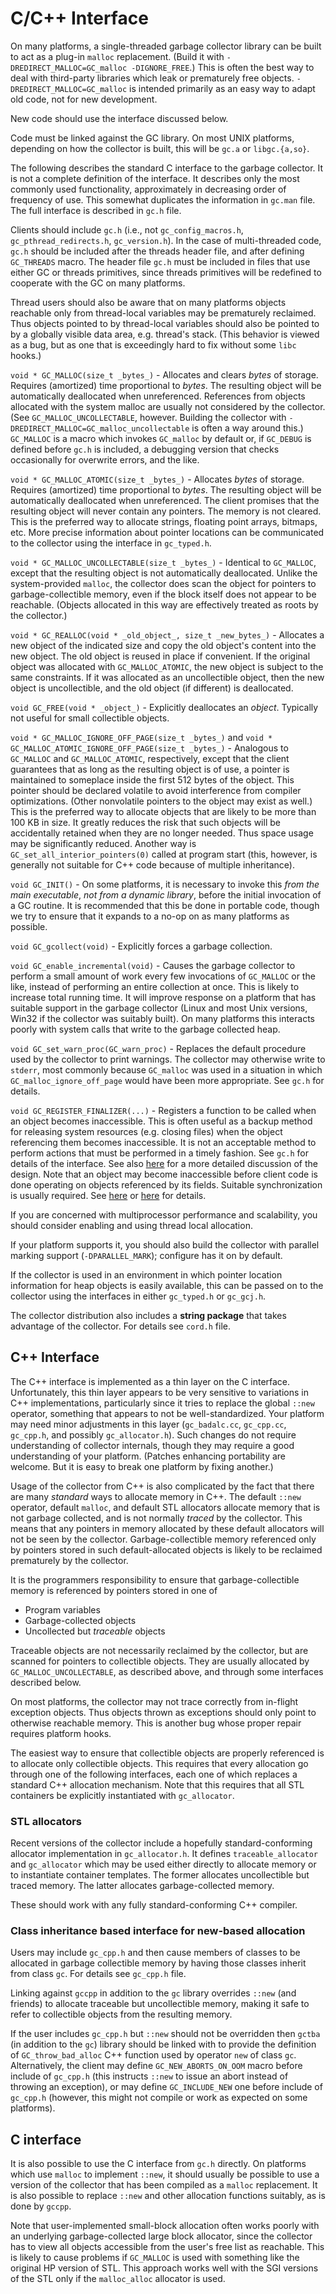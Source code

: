 # C/C++ Interface

On many platforms, a single-threaded garbage collector library can be built
to act as a plug-in `malloc` replacement. (Build it with
`-DREDIRECT_MALLOC=GC_malloc -DIGNORE_FREE`.) This is often the best way to
deal with third-party libraries which leak or prematurely free objects.
`-DREDIRECT_MALLOC=GC_malloc` is intended primarily as an easy way to adapt
old code, not for new development.

New code should use the interface discussed below.

Code must be linked against the GC library. On most UNIX platforms, depending
on how the collector is built, this will be `gc.a` or `libgc.{a,so}`.

The following describes the standard C interface to the garbage collector.
It is not a complete definition of the interface. It describes only the most
commonly used functionality, approximately in decreasing order of frequency
of use. This somewhat duplicates the information in `gc.man` file. The full
interface is described in `gc.h` file.

Clients should include `gc.h` (i.e., not `gc_config_macros.h`,
`gc_pthread_redirects.h`, `gc_version.h`). In the case of multi-threaded code,
`gc.h` should be included after the threads header file, and after defining
`GC_THREADS` macro. The header file `gc.h` must be included in files that use
either GC or threads primitives, since threads primitives will be redefined
to cooperate with the GC on many platforms.

Thread users should also be aware that on many platforms objects reachable
only from thread-local variables may be prematurely reclaimed. Thus objects
pointed to by thread-local variables should also be pointed to by a globally
visible data area, e.g. thread's stack. (This behavior is viewed as a bug, but
as one that is exceedingly hard to fix without some `libc` hooks.)

`void * GC_MALLOC(size_t _bytes_)` - Allocates and clears _bytes_
of storage. Requires (amortized) time proportional to _bytes_. The resulting
object will be automatically deallocated when unreferenced. References from
objects allocated with the system malloc are usually not considered by the
collector. (See `GC_MALLOC_UNCOLLECTABLE`, however. Building the collector
with `-DREDIRECT_MALLOC=GC_malloc_uncollectable` is often a way around this.)
`GC_MALLOC` is a macro which invokes `GC_malloc` by default or, if `GC_DEBUG`
is defined before `gc.h` is included, a debugging version that checks
occasionally for overwrite errors, and the like.

`void * GC_MALLOC_ATOMIC(size_t _bytes_)` - Allocates _bytes_
of storage. Requires (amortized) time proportional to _bytes_. The resulting
object will be automatically deallocated when unreferenced. The client
promises that the resulting object will never contain any pointers. The memory
is not cleared. This is the preferred way to allocate strings, floating point
arrays, bitmaps, etc. More precise information about pointer locations can be
communicated to the collector using the interface in `gc_typed.h`.

`void * GC_MALLOC_UNCOLLECTABLE(size_t _bytes_)` - Identical
to `GC_MALLOC`, except that the resulting object is not automatically
deallocated. Unlike the system-provided `malloc`, the collector does scan the
object for pointers to garbage-collectible memory, even if the block itself
does not appear to be reachable. (Objects allocated in this way are
effectively treated as roots by the collector.)

`void * GC_REALLOC(void * _old_object_, size_t _new_bytes_)` - Allocates
a new object of the indicated size and copy the old object's content into the
new object. The old object is reused in place if convenient. If the original
object was allocated with `GC_MALLOC_ATOMIC`, the new object is subject to the
same constraints. If it was allocated as an uncollectible object, then the new
object is uncollectible, and the old object (if different) is deallocated.

`void GC_FREE(void * _object_)` - Explicitly deallocates an _object_.
Typically not useful for small collectible objects.

`void * GC_MALLOC_IGNORE_OFF_PAGE(size_t _bytes_)` and
`void * GC_MALLOC_ATOMIC_IGNORE_OFF_PAGE(size_t _bytes_)` - Analogous
to `GC_MALLOC` and `GC_MALLOC_ATOMIC`, respectively, except that the client
guarantees that as long as the resulting object is of use, a pointer
is maintained to someplace inside the first 512 bytes of the object. This
pointer should be declared volatile to avoid interference from compiler
optimizations. (Other nonvolatile pointers to the object may exist as well.)
This is the preferred way to allocate objects that are likely to be
more than 100 KB in size. It greatly reduces the risk that such objects will
be accidentally retained when they are no longer needed. Thus space usage may
be significantly reduced. Another way is `GC_set_all_interior_pointers(0)`
called at program start (this, however, is generally not suitable for C++ code
because of multiple inheritance).

`void GC_INIT()` - On some platforms, it is necessary to invoke this _from
the main executable_, _not from a dynamic library_, before the initial
invocation of a GC routine. It is recommended that this be done in portable
code, though we try to ensure that it expands to a no-op on as many platforms
as possible.

`void GC_gcollect(void)` - Explicitly forces a garbage collection.

`void GC_enable_incremental(void)` - Causes the garbage collector
to perform a small amount of work every few invocations of `GC_MALLOC` or the
like, instead of performing an entire collection at once. This is likely
to increase total running time. It will improve response on a platform that
has suitable support in the garbage collector (Linux and most Unix versions,
Win32 if the collector was suitably built). On many platforms this interacts
poorly with system calls that write to the garbage collected heap.

`void GC_set_warn_proc(GC_warn_proc)` - Replaces the default procedure
used by the collector to print warnings. The collector may otherwise
write to `stderr`, most commonly because `GC_malloc` was used in a situation
in which `GC_malloc_ignore_off_page` would have been more appropriate. See
`gc.h` for details.

`void GC_REGISTER_FINALIZER(...)` - Registers a function to be called when
an object becomes inaccessible. This is often useful as a backup method for
releasing system resources (e.g. closing files) when the object referencing
them becomes inaccessible. It is not an acceptable method to perform actions
that must be performed in a timely fashion. See `gc.h` for details of the
interface. See also [here](finalization.md) for a more detailed discussion
of the design. Note that an object may become inaccessible before client code
is done operating on objects referenced by its fields. Suitable
synchronization is usually required. See
[here](http://portal.acm.org/citation.cfm?doid=604131.604153) or
[here](http://www.hpl.hp.com/techreports/2002/HPL-2002-335.html) for details.

If you are concerned with multiprocessor performance and scalability, you
should consider enabling and using thread local allocation.

If your platform supports it, you should also build the collector with
parallel marking support (`-DPARALLEL_MARK`); configure has it on by default.

If the collector is used in an environment in which pointer location
information for heap objects is easily available, this can be passed on to the
collector using the interfaces in either `gc_typed.h` or `gc_gcj.h`.

The collector distribution also includes a **string package** that takes
advantage of the collector. For details see `cord.h` file.

## C++ Interface

The C++ interface is implemented as a thin layer on the C interface.
Unfortunately, this thin layer appears to be very sensitive to variations
in C++ implementations, particularly since it tries to replace the global
`::new` operator, something that appears to not be well-standardized. Your
platform may need minor adjustments in this layer (`gc_badalc.cc`,
`gc_cpp.cc`, `gc_cpp.h`, and possibly `gc_allocator.h`). Such changes do not
require understanding of collector internals, though they may require a good
understanding of your platform. (Patches enhancing portability are welcome.
But it is easy to break one platform by fixing another.)

Usage of the collector from C++ is also complicated by the fact that there are
many _standard_ ways to allocate memory in C++. The default `::new` operator,
default `malloc`, and default STL allocators allocate memory that is not
garbage collected, and is not normally _traced_ by the collector. This means
that any pointers in memory allocated by these default allocators will not be
seen by the collector. Garbage-collectible memory referenced only by pointers
stored in such default-allocated objects is likely to be reclaimed prematurely
by the collector.

It is the programmers responsibility to ensure that garbage-collectible memory
is referenced by pointers stored in one of

  * Program variables
  * Garbage-collected objects
  * Uncollected but _traceable_ objects

Traceable objects are not necessarily reclaimed by the collector, but are
scanned for pointers to collectible objects. They are usually allocated
by `GC_MALLOC_UNCOLLECTABLE`, as described above, and through some interfaces
described below.

On most platforms, the collector may not trace correctly from in-flight
exception objects. Thus objects thrown as exceptions should only point
to otherwise reachable memory. This is another bug whose proper repair
requires platform hooks.

The easiest way to ensure that collectible objects are properly referenced
is to allocate only collectible objects. This requires that every allocation
go through one of the following interfaces, each one of which replaces
a standard C++ allocation mechanism. Note that this requires that all STL
containers be explicitly instantiated with `gc_allocator`.

### STL allocators

Recent versions of the collector include a hopefully standard-conforming
allocator implementation in `gc_allocator.h`. It defines `traceable_allocator`
and `gc_allocator` which may be used either directly to allocate memory or to
instantiate container templates. The former allocates uncollectible but traced
memory. The latter allocates garbage-collected memory.

These should work with any fully standard-conforming C++ compiler.

### Class inheritance based interface for new-based allocation

Users may include `gc_cpp.h` and then cause members of classes to be allocated
in garbage collectible memory by having those classes inherit from class `gc`.
For details see `gc_cpp.h` file.

Linking against `gccpp` in addition to the `gc` library overrides `::new`
(and friends) to allocate traceable but uncollectible memory, making
it safe to refer to collectible objects from the resulting memory.

If the user includes `gc_cpp.h` but `::new` should not be overridden then
`gctba` (in addition to the `gc`) library should be linked with to provide
the definition of `GC_throw_bad_alloc` C++ function used by operator `new` of
class `gc`. Alternatively, the client may define `GC_NEW_ABORTS_ON_OOM` macro
before include of `gc_cpp.h` (this instructs `::new` to issue an abort instead
of throwing an exception), or may define `GC_INCLUDE_NEW` one before include
of `gc_cpp.h` (however, this might not compile or work as expected on some
platforms).

## C interface

It is also possible to use the C interface from `gc.h` directly. On platforms
which use `malloc` to implement `::new`, it should usually be possible to use
a version of the collector that has been compiled as a `malloc` replacement.
It is also possible to replace `::new` and other allocation functions
suitably, as is done by `gccpp`.

Note that user-implemented small-block allocation often works poorly with
an underlying garbage-collected large block allocator, since the collector has
to view all objects accessible from the user's free list as reachable. This
is likely to cause problems if `GC_MALLOC` is used with something like the
original HP version of STL. This approach works well with the SGI versions
of the STL only if the `malloc_alloc` allocator is used.
